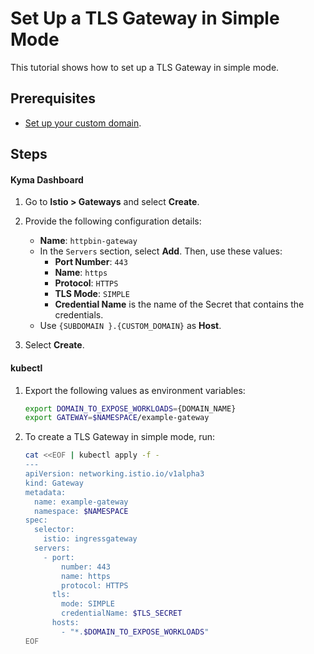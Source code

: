 # Set Up a TLS Gateway in Simple Mode

This tutorial shows how to set up a TLS Gateway in simple mode.

## Prerequisites

* [Set up your custom domain](./01-10-setup-custom-domain-for-workload.md).

## Steps


<!-- tabs:start -->
#### **Kyma Dashboard**

1. Go to **Istio > Gateways** and select **Create**.
2. Provide the following configuration details:
    - **Name**: `httpbin-gateway`
    - In the `Servers` section, select **Add**. Then, use these values:
      - **Port Number**: `443`
      - **Name**: `https`
      - **Protocol**: `HTTPS`
      - **TLS Mode**: `SIMPLE`
      - **Credential Name** is the name of the Secret that contains the credentials.
    - Use `{SUBDOMAIN }.{CUSTOM_DOMAIN}` as **Host**.

3. Select **Create**.

#### **kubectl**

1. Export the following values as environment variables:

    ```bash
    export DOMAIN_TO_EXPOSE_WORKLOADS={DOMAIN_NAME}
    export GATEWAY=$NAMESPACE/example-gateway
    ```

2. To create a TLS Gateway in simple mode, run:

    ```bash
    cat <<EOF | kubectl apply -f -
    ---
    apiVersion: networking.istio.io/v1alpha3
    kind: Gateway
    metadata:
      name: example-gateway
      namespace: $NAMESPACE
    spec:
      selector:
        istio: ingressgateway
      servers:
        - port:
            number: 443
            name: https
            protocol: HTTPS
          tls:
            mode: SIMPLE
            credentialName: $TLS_SECRET
          hosts:
            - "*.$DOMAIN_TO_EXPOSE_WORKLOADS"
    EOF
    ```

<!-- tabs:end -->